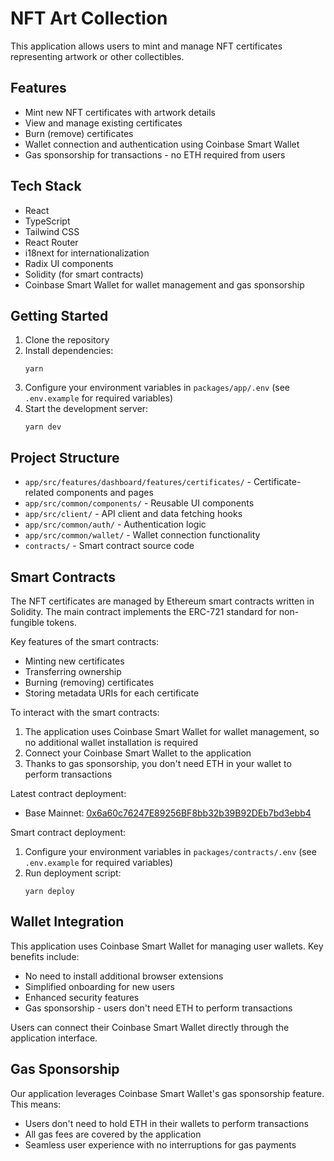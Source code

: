 # NFT Art Collection

This application allows users to mint and manage NFT certificates representing artwork or other collectibles.

## Features

- Mint new NFT certificates with artwork details
- View and manage existing certificates
- Burn (remove) certificates
- Wallet connection and authentication using Coinbase Smart Wallet
- Gas sponsorship for transactions - no ETH required from users

## Tech Stack

- React
- TypeScript
- Tailwind CSS
- React Router
- i18next for internationalization
- Radix UI components
- Solidity (for smart contracts)
- Coinbase Smart Wallet for wallet management and gas sponsorship

## Getting Started

1. Clone the repository
2. Install dependencies:
   ```
   yarn
   ```
3. Configure your environment variables in `packages/app/.env` (see `.env.example` for required variables)
4. Start the development server:
   ```
   yarn dev
   ```

## Project Structure

- `app/src/features/dashboard/features/certificates/` - Certificate-related components and pages
- `app/src/common/components/` - Reusable UI components
- `app/src/client/` - API client and data fetching hooks
- `app/src/common/auth/` - Authentication logic
- `app/src/common/wallet/` - Wallet connection functionality
- `contracts/` - Smart contract source code

## Smart Contracts

The NFT certificates are managed by Ethereum smart contracts written in Solidity. The main contract implements the ERC-721 standard for non-fungible tokens.

Key features of the smart contracts:
- Minting new certificates
- Transferring ownership
- Burning (removing) certificates
- Storing metadata URIs for each certificate

To interact with the smart contracts:
1. The application uses Coinbase Smart Wallet for wallet management, so no additional wallet installation is required
2. Connect your Coinbase Smart Wallet to the application
3. Thanks to gas sponsorship, you don't need ETH in your wallet to perform transactions

Latest contract deployment:
- Base Mainnet: [0x6a60c76247E89256BF8bb32b39B92DEb7bd3ebb4](https://basescan.org/address/0x6a60c76247E89256BF8bb32b39B92DEb7bd3ebb4)

Smart contract deployment:
1. Configure your environment variables in `packages/contracts/.env` (see `.env.example` for required variables)
2. Run deployment script:
   ```
   yarn deploy
   ```

## Wallet Integration

This application uses Coinbase Smart Wallet for managing user wallets. Key benefits include:
- No need to install additional browser extensions
- Simplified onboarding for new users
- Enhanced security features
- Gas sponsorship - users don't need ETH to perform transactions

Users can connect their Coinbase Smart Wallet directly through the application interface.

## Gas Sponsorship

Our application leverages Coinbase Smart Wallet's gas sponsorship feature. This means:
- Users don't need to hold ETH in their wallets to perform transactions
- All gas fees are covered by the application
- Seamless user experience with no interruptions for gas payments
